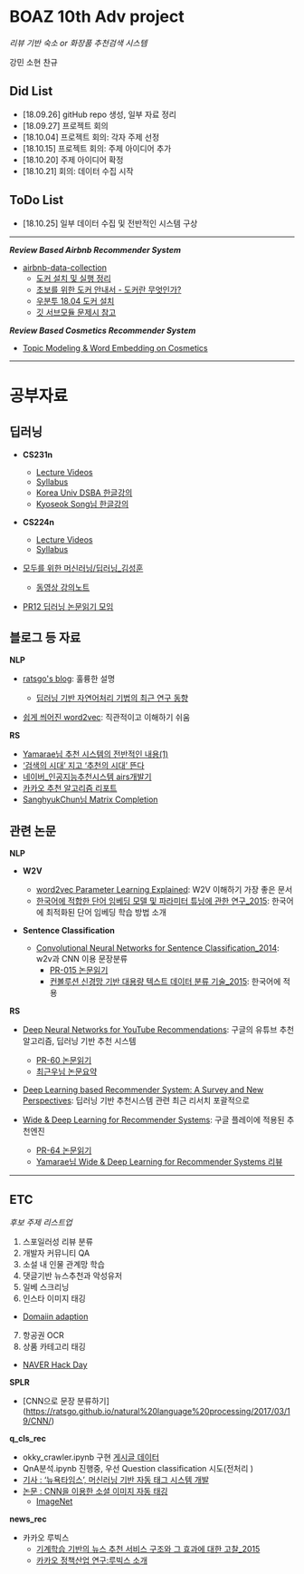 # BOAZ 10th Adv project

_리뷰 기반 숙소 or 화장품 추천검색 시스템_

강민 소현 찬규

## Did List

- [18.09.26] gitHub repo 생성, 일부 자료 정리
- [18.09.27] 프로젝트 회의 
- [18.10.04] 프로젝트 회의: 각자 주제 선정
- [18.10.15] 프로젝트 회의: 주제 아이디어 추가
- [18.10.20] 주제 아이디어 확정
- [18.10.21] 회의: 데이터 수집 시작


## ToDo List

- [18.10.25] 일부 데이터 수집 및 전반적인 시스템 구상
 
-----------------------------------------------
***Review Based Airbnb Recommender System***
- [airbnb-data-collection](https://github.com/tomslee/airbnb-data-collection)
  - [도커 설치 및 실행 정리](https://github.com/chankoo/BOAZ-projects/blob/master/airbnb-data-collection.md)
  - [초보를 위한 도커 안내서 - 도커란 무엇인가?](https://subicura.com/2017/01/19/docker-guide-for-beginners-1.html)
  - [우분투 18.04 도커 설치](https://blog.cosmosfarm.com/archives/248/%EC%9A%B0%EB%B6%84%ED%88%AC-18-04-%EB%8F%84%EC%BB%A4-docker-%EC%84%A4%EC%B9%98-%EB%B0%A9%EB%B2%95/)
  - [깃 서브모듈 문제시 참고](http://blog.naver.com/PostView.nhn?blogId=tommybee&logNo=220840604103&parentCategoryNo=&categoryNo=90&viewDate=&isShowPopularPosts=true&from=search)

***Review Based Cosmetics Recommender System***
- [Topic Modeling & Word Embedding on Cosmetics](https://www.slideshare.net/hongjoo/topic-modeling-word-embedding-on-cosmetics)




--------------------------------
# 공부자료
## 딥러닝

- __CS231n__
  - [Lecture Videos](https://www.youtube.com/playlist?list=PL3FW7Lu3i5JvHM8ljYj-zLfQRF3EO8sYv)
  - [Syllabus](http://cs231n.stanford.edu/2017/syllabus.html)
  - [Korea Univ DSBA 한글강의](https://github.com/dsba-koreauniv/cs231n)
  - [Kyoseok Song님 한글강의](https://www.youtube.com/playlist?list=PL1Kb3QTCLIVtyOuMgyVgT-OeW0PYXl3j5)
  
- __CS224n__
  - [Lecture Videos](https://www.youtube.com/playlist?list=PL3FW7Lu3i5Jsnh1rnUwq_TcylNr7EkRe6)
  - [Syllabus](http://web.stanford.edu/class/cs224n/syllabus.html)

- [모두를 위한 머신러닝/딥러닝_김성훈](https://hunkim.github.io/ml/)
  - [동영상 강의노트](http://pythonkim.tistory.com/notice/25)
  
- [PR12 딥러닝 논문읽기 모임](https://www.youtube.com/playlist?list=PLlMkM4tgfjnJhhd4wn5aj8fVTYJwIpWkS)

## 블로그 등 자료


__NLP__

- [ratsgo's blog](https://ratsgo.github.io/blog/categories/): 훌륭한 설명
  - [딥러닝 기반 자연어처리 기법의 최근 연구 동향](https://ratsgo.github.io/natural%20language%20processing/2017/08/16/deepNLP/)

- [쉽게 씌어진 word2vec](https://dreamgonfly.github.io/machine/learning,/natural/language/processing/2017/08/16/word2vec_explained.html): 직관적이고 이해하기 쉬움
  
__RS__

- [Yamarae님 추천 시스템의 전반적인 내용(1)](http://yamalab.tistory.com/67?category=747907)
- [‘검색의 시대’ 지고 ‘추천의 시대’ 뜬다](https://news.samsung.com/kr/%EA%B2%80%EC%83%89%EC%9D%98-%EC%8B%9C%EB%8C%80-%EC%A7%80%EA%B3%A0-%EC%B6%94%EC%B2%9C%EC%9D%98-%EC%8B%9C%EB%8C%80-%EB%9C%AC%EB%8B%A4)
- [네이버_인공지능추천시스템 airs개발기](https://www.slideshare.net/deview/airs-80886207)
- [카카오 추천 알고리즘 리포트](https://brunch.co.kr/@kakao-it/72)
- [SanghyukChun님 Matrix Completion](http://sanghyukchun.github.io/73/)


## 관련 논문

__NLP__
- __W2V__
  - [word2vec Parameter Learning Explained](https://github.com/chankoo/BOAZ-projects/files/2420174/word2vec.Parameter.Learning.Explained.pdf): W2V 이해하기 가장 좋은 문서
  - [한국어에 적합한 단어 임베딩 모델 및 파라미터 튜닝에 관한 연구_2015](https://docs.google.com/viewer?a=v&pid=sites&srcid=ZGVmYXVsdGRvbWFpbnwyMDE2aGNsdHxneDozMjkyYjRkYWViM2Q0MzU2): 한국어에 최적화된 단어 임베딩 학습 방법 소개

- __Sentence Classification__  
  - [Convolutional Neural Networks for Sentence Classification_2014](http://www.aclweb.org/anthology/D14-1181): w2v과 CNN 이용 문장분류
    - [PR-015 논문읽기](https://www.youtube.com/watch?v=IRB2vXSet2E&index=16&list=PLlMkM4tgfjnJhhd4wn5aj8fVTYJwIpWkS)
    - [컨볼루션 신경망 기반 대용량 텍스트 데이터 분류 기술_2015](https://bi.snu.ac.kr/Publications/Conferences/Domestic/KIISE2015W_JoHY.pdf): 한국어에 적용


__RS__
- [Deep Neural Networks for YouTube Recommendations](https://github.com/chankoo/BOAZ-projects/files/2420203/Deep.Neural.Networks.for.YouTube.Recommendations_2016_google.pdf): 구글의 유튜브 추천 알고리즘, 딥러닝 기반 추천 시스템 
  - [PR-60 논문읽기](https://www.youtube.com/watch?v=V6zixdCIOqw&index=62&list=PLlMkM4tgfjnJhhd4wn5aj8fVTYJwIpWkS&t=0s)
  - [최근우님 논문요약](http://keunwoochoi.blogspot.com/2016/09/deep-neural-networks-for-youtube.html)
    
- [Deep Learning based Recommender System: A Survey and New Perspectives](https://github.com/chankoo/BOAZ-projects/files/2423646/Deep.Learning.based.Recommender.System.A.Survey.and.New.Perspectives.pdf): 딥러닝 기반 추천시스템 관련 최근 리서치 포괄적으로
  
- [Wide & Deep Learning for Recommender Systems](https://arxiv.org/abs/1606.07792): 구글 플레이에 적용된 추천엔진
  - [PR-64 논문읽기](https://www.youtube.com/watch?v=hKoJPqWLrI4&index=66&list=PLlMkM4tgfjnJhhd4wn5aj8fVTYJwIpWkS&t=0s)
  - [Yamarae님 Wide & Deep Learning for Recommender Systems 리뷰](http://yamalab.tistory.com/101?category=747907)


------------------------
## ETC
_후보 주제 리스트업_

1) 스포일러성 리뷰 분류 
2) 개발자 커뮤니티 QA 
3) 소설 내 인물 관계망 학습 
4) 댓글기반 뉴스추천과 악성유저  
5) 일베 스크리닝 
6) 인스타 이미지 태깅
  - [Domaiin adaption](https://www.youtube.com/watch?v=SYki6jXs5eI)
7) 항공권 OCR 
8) 상품 카테고리 태깅
  - [NAVER Hack Day](https://github.com/NAVER-CAMPUS-HACKDAY/common/issues)
  
__SPLR__
 - [CNN으로 문장 분류하기] (https://ratsgo.github.io/natural%20language%20processing/2017/03/19/CNN/)
 
 
__q_cls_rec__
- okky_crawler.ipynb 구현 [게시글 데이터](https://drive.google.com/open?id=1C9TE2sfZamVG61MNbe54UpKn6P1Hb9b3)
- QnA분석.ipynb 진행중, 우선 Question classification 시도(전처리 )
- [기사 : ‘뉴욕타임스’, 머신러닝 기반 자동 태그 시스템 개발](http://www.bloter.net/archives/234850)
- [논문 : CNN을 이용한 소셜 이미지 자동 태깅](http://kiise.or.kr/e_journal/2016/1/JOK/pdf/06.pdf)
  - [ImageNet](http://image-net.org/index)
  
  
__news_rec__
- 카카오 루빅스
  - [기계학습 기반의 뉴스 추천 서비스 구조와 그 효과에 대한 고찰_2015](https://github.com/chankoo/BOAZ-projects/files/2497787/_._._._._._._._._.pdf)
  - [카카오 정책산업 연구:루빅스 소개](https://brunch.co.kr/@kakao-it/57)

